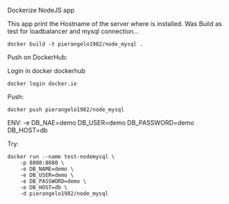 Dockerize NodeJS app

This app print the Hostname of the server where is installed.
Was Build as test for loadbalancer and mysql connection...

```
docker build -t pierangelo1982/node_mysql .
```

Push on DockerHub:

Login in docker dockerhub
```
docker login docker.io
```
Push:
```
docker push pierangelo1982/node_mysql
```
ENV:
-e DB_NAE=demo  DB_USER=demo DB_PASSWORD=demo DB_HOST=db

Try:
```
docker run --name test-nodemysql \
    -p 8080:8080 \
    -e DB_NAME=demo \
    -e DB_USER=demo \
    -e DB_PASSWORD=demo \
    -e DB_HOST=db \
    -d pierangelo1982/node_mysql
```